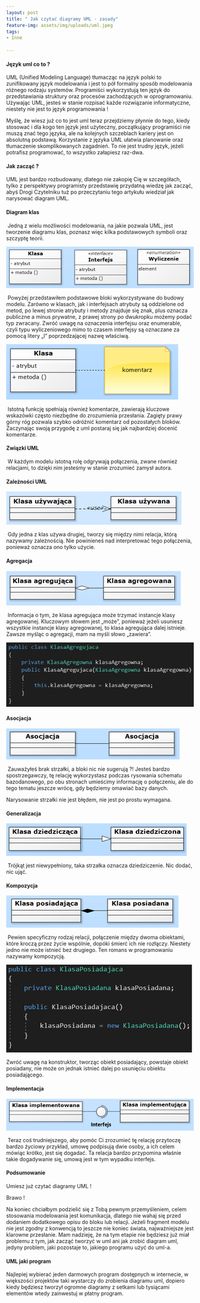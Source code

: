 ```yaml
---
layout: post
title: " Jak czytać diagramy UML - zasady"
feature-img: assets/img/uploads/uml.jpeg
tags:
- Inne

---
```

#### Język uml co to ?  
  
UML (Unified Modeling Language)  tłumacząc na język polski to zunifikowany język modelowania i jest to  pół formalny sposób modelowania różnego rodzaju systemów. Programiści  wykorzystują ten język do przedstawiania struktury oraz procesów  zachodzących w oprogramowaniu. Używając UML, jesteś w stanie rozpisać  każde rozwiązanie informatyczne, niestety nie jest to język  programowania !  
  
Myślę, że wiesz już co to jest uml  teraz przejdziemy płynnie do tego, kiedy stosować i dla kogo ten język  jest użyteczny, początkujący programiści nie muszą znać tego języka, ale  na kolejnych szczeblach kariery jest on absolutną podstawą. Korzystanie  z języka UML ułatwia planowanie oraz tłumaczenie skomplikowanych  zagadnień. To nie jest trudny język, jeżeli potrafisz programować, to  wszystko załapiesz raz-dwa.  
  
#### Jak zacząć ?  
  
UML jest bardzo  rozbudowany, dlatego nie zakopię Cię w szczegółach, tylko z perspektywy  programisty przedstawię przydatną wiedzę jak zacząć, abyś Drogi  Czytelniku tuż po przeczytaniu tego artykułu wiedział jak narysować  diagram UML.

#### Diagram klas

 Jedną z wielu możliwości modelowania, na jakie pozwala UML, jest tworzenie diagramu klas, poznasz więc kilka podstawowych symboli oraz szczyptę teorii.

![Uml - Bloki](/assets/img/uploads/bloki.jpeg)

 Powyżej przedstawiłem podstawowe bloki wykorzystywane do budowy modelu. Zarówno w klasach, jak i interfejsach atrybuty są oddzielone od metod, po lewej stronie atrybuty i metody znajduje się znak, plus oznacza publiczne a minus prywatne, z prawej strony po dwukropku możemy podać typ zwracany. Zwróć uwagę na oznaczenia interfejsu oraz enumerable, czyli typu wyliczeniowego mimo to czasem interfejsy są oznaczane za pomocą litery „I” poprzedzającej nazwę właściwą.

![Uml - Komentarz](/assets/img/uploads/komentarz.jpeg)

 Istotną funkcję spełniają również komentarze, zawierają kluczowe wskazówki często niezbędne do zrozumienia przesłania. Zagięty prawy górny róg pozwala szybko odróżnić komentarz od pozostałych bloków. Zaczynając swoją przygodę z uml postaraj się jak najbardziej docenić komentarze.

#### Związki UML

 W każdym modelu istotną rolę odgrywają połączenia, zwane również relacjami, to dzięki nim jesteśmy w stanie zrozumieć zamysł autora.

#### Zależności UML

![Uml - Zależność](/assets/img/uploads/zaleznosc.jpeg)

 Gdy jedna z klas używa drugiej, tworzy się między nimi relacja, którą nazywamy zależnością. Nie powinieneś nad interpretować tego połączenia, ponieważ oznacza ono tylko użycie. 

#### Agregacja

![Uml - Agregacja](/assets/img/uploads/agregacja.jpeg)

 Informacja o tym, że klasa agregująca może trzymać instancje klasy agregowanej. Kluczowym słowem jest „może”, ponieważ jeżeli usuniesz wszystkie instancje klasy agregowanej, to klasa agregująca dalej istnieje. Zawsze myśląc o agregacji, mam na myśli słowo „zawiera”.

![Uml - Agregacja kod](/assets/img/uploads/agregacjakod.jpeg)

#### Asocjacja

![Uml - Asocjacja](/assets/img/uploads/asocjacja.jpeg)

 Zauważyłeś brak strzałki, a bloki nic nie sugerują ?! Jesteś bardzo spostrzegawczy, tę relację wykorzystasz podczas rysowania schematu bazodanowego, po obu stronach umieścimy informację o połączeniu, ale do tego tematu jeszcze wrócę, gdy będziemy omawiać bazy danych.

Narysowanie strzałki nie jest błędem, nie jest po prostu wymagana.

#### Generalizacja

![Uml - Generalizacja](/assets/img/uploads/generalizacja.jpeg)

 Trójkąt jest niewypełniony, taka strzałka oznacza dziedziczenie. Nic dodać, nic ująć.

#### Kompozycja

![Uml - Kompozycja](/assets/img/uploads/kompozycja.jpeg)

 Pewien specyficzny rodzaj relacji, połączenie między dwoma obiektami, które kroczą przez życie wspólnie, dopóki śmierć ich nie rozłączy. Niestety jedno nie może istnieć bez drugiego. Ten romans w programowaniu nazywamy kompozycją.

![Uml - Kompozycja kod](/assets/img/uploads/kompozycjakod.jpeg)

Zwróć uwagę na konstruktor, tworząc obiekt posiadający, powstaje obiekt posiadany, nie może on jednak istnieć dalej po usunięciu obiektu posiadającego.

#### Implementacja

![Uml - Implementacja](/assets/img/uploads/implementacja.jpeg)

 Teraz coś trudniejszego, aby pomóc Ci zrozumieć tę relację przytoczę bardzo życiowy przykład, umowę podpisują dwie osoby, a ich celem mówiąc krótko, jest się dogadać. Ta relacja bardzo przypomina właśnie takie dogadywanie się, umową jest w tym wypadku interfejs.

#### Podsumowanie

Umiesz już czytać diagramy UML ! 

Brawo ! 

Na koniec chciałbym podzielić się z Tobą pewnym przemyśleniem, celem  stosowania modelowania jest komunikacja, dlatego nie wahaj się przed  dodaniem dodatkowego opisu do bloku lub relacji. Jeżeli fragment modelu  nie jest zgodny z konwencją to jeszcze nie koniec świata, najważniejsze  jest klarowne przesłanie. Mam nadzieję, że na tym etapie nie będziesz  już miał problemu z tym, jak zacząć tworzyć w uml ani jak zrobić diagram uml, jedyny problem, jaki pozostaje to, jakiego programu użyć do uml-a.

#### UML jaki program  
  
Najlepiej wybierać jeden darmowych program dostępnych w internecie, w większości projektów taki wystarczy do zrobienia diagramu uml, dopiero kiedy będziesz tworzył ogromne diagramy z setkami lub tysiącami elementów wtedy zainwestuj w płatny program.